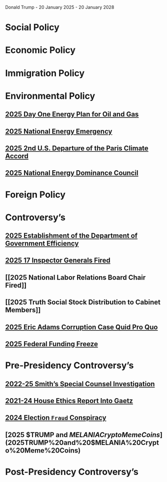 Donald Trump - 20 January 2025 - 20 January 2028
# Social Policy

# Economic Policy

# Immigration Policy

# Environmental Policy
## [2025 Day One Energy Plan for Oil and Gas](2025%20Day%20One%20Energy%20Plan%20for%20Oil%20and%20Gas)
## [2025 National Energy Emergency](2025%20National%20Energy%20Emergency)
## [2025 2nd U.S. Departure of the Paris Climate Accord](2025%202nd%20U.S.%20Departure%20of%20the%20Paris%20Climate%20Accord)
## [2025 National Energy Dominance Council](2025%20National%20Energy%20Dominance%20Council)
# Foreign Policy

# Controversy’s

## [2025 Establishment of the Department of Government Efficiency](2025%20Establishment%20of%20the%20Department%20of%20Government%20Efficiency)
## [2025 17 Inspector Generals Fired](2025%2017%20Inspector%20Generals%20Fired)
## [[2025 National Labor Relations Board Chair Fired]]
## [[2025 Truth Social Stock Distribution to Cabinet Members]]
## [2025 Eric Adams Corruption Case Quid Pro Quo](2025%20Eric%20Adams%20Corruption%20Case%20Dismissal)
## [2025 Federal Funding Freeze](2025%20Federal%20Funding%20Freeze)

# Pre-Presidency Controversy’s
## [2022-25 Smith’s Special Counsel Investigation](2022-25%20Smith’s%20Special%20Counsel%20Investigation)
## [2021-24 House Ethics Report Into Gaetz](2021-24%20House%20Ethics%20Report%20Into%20Gaetz)
## [2024 Election `Fraud` Conspiracy](2024%20Election%20`Fraud`%20Conspiracy)
## [2025 $TRUMP and $MELANIA Crypto Meme Coins](2025%20$TRUMP%20and%20$MELANIA%20Crypto%20Meme%20Coins)
# Post-Presidency Controversy’s
